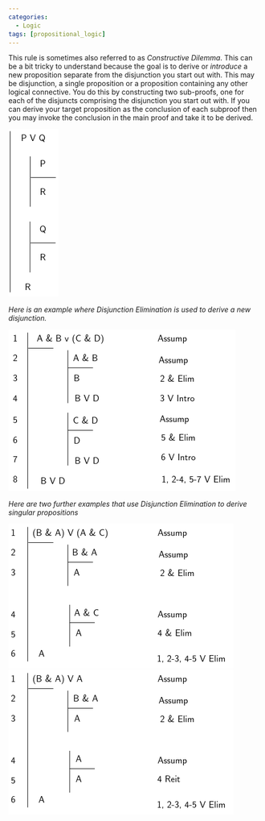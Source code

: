 ```yaml
---
categories:
  - Logic 
tags: [propositional_logic]
---
```


This rule is sometimes also referred to as *Constructive Dilemma*. This can be a bit tricky to understand because the goal is to derive or *introduce* a new proposition separate from the disjunction you start out with. This may be disjunction, a single proposition or a proposition containing any other logical connective. You do this by constructing two sub-proofs, one for each of the disjuncts comprising the disjunction you start out with. If you can derive your target proposition as the conclusion of each subproof then you may invoke the conclusion in the main proof and take it to be derived. 

![disjunc-elim.png](../img/disjunc-elim.png)

*Here is an example where Disjunction Elimination is used to derive a new disjunction.*

![proofs-drawio-Page-6.drawio.png](../img/proofs-drawio-Page-6.drawio.png)

*Here are two further examples that use Disjunction Elimination to derive singular propositions*

![ORelim1.png](../img/ORelim1.png)
![ORelim2.png](../img/ORelim2.png)
